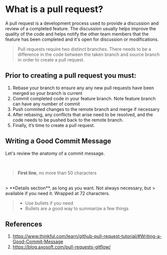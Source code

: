 

# What is a pull request?
A pull request is a development process used to provide a discussion and review of a completed feature.
The discussion usually helps improve the quality of the code and helps notify the other team members that 
the feature has been completed and it's open for discussion or modifications. 

>  Pull requests require two distinct branches. There needs to be a difference in the 
>  code between the taken branch and source branch in order to create a pull request.

## Prior to creating a pull request you must:
1. Rebase your branch to ensure any any new pull requests have been merged so your branch is current
2. Commit completed code in your feature branch. Note feature branch can have any number of commit
3. Push commited changes to the remote branch and merge if necessary
4. After rebasing, any conflicts that arise need to be resolved, and the code needs to be pushed back to the remote branch.
5. Finally, it’s time to create a pull request.

## Writing a Good Commit Message

Let's review the anatomy of a commit message.

<br>

> **First line**, no more than 50 characters
<br>
> **Details section**, as long as you want. Not always necessary, but
> available if you need it. Wrapped at 72 characters. 

> - Use bullets if you need
> - Bullets are a good way to summarize a few things

## References
1. https://www.thinkful.com/learn/github-pull-request-tutorial/#Writing-a-Good-Commit-Message
2. https://blog.axosoft.com/pull-requests-gitflow/
